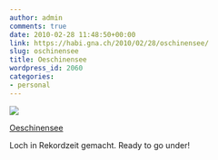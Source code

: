 ```yaml
---
author: admin
comments: true
date: 2010-02-28 11:48:50+00:00
link: https://habi.gna.ch/2010/02/28/oschinensee/
slug: oschinensee
title: Oeschinensee
wordpress_id: 2060
categories:
- personal
---
```


[![](https://static.flickr.com/4004/4394822088_cba7697723_m.jpg)](https://www.flickr.com/photos/habi/4394822088/)

[Oeschinensee](https://www.flickr.com/photos/habi/4394822088/)


Loch in Rekordzeit gemacht.
Ready to go under!
